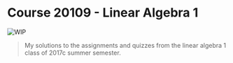 Course 20109 - Linear Algebra 1
===
![WIP](https://img.shields.io/badge/stage-WIP-orange.svg)
> My solutions to the assignments and quizzes from the linear algebra 1 class of 2017c summer semester.

